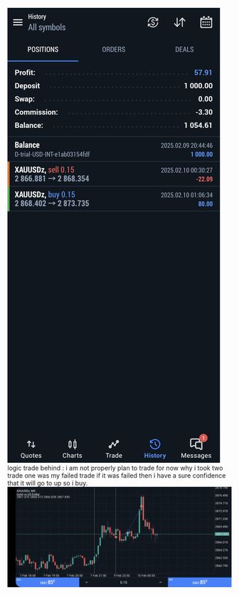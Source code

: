 ![P/L panel](images/XAUUSD10FEB2025.png)
logic trade behind :
i am not properly plan to trade for now 
why i took two trade one was my failed trade if it was failed then i have a sure confidence that it will go to up so i buy.
![Trade taken chart](images/XAUUSD10FEB2025CHART.png)